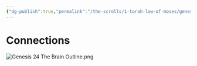 ```yaml
---
{"dg-publish":true,"permalink":"/the-scrolls/1-torah-law-of-moses/genesis-24/","tags":["Genesis24","Torah"]}
---
```



# Connections

![Genesis 24 The Brain Outline.png](/img/user/Assets/attachments/Genesis%2024%20The%20Brain%20Outline.png)